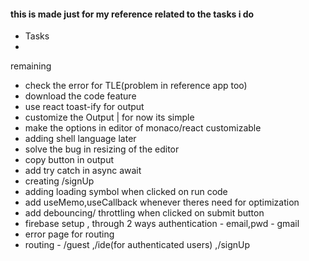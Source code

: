 #### this is made just for my reference related to the tasks i do
- Tasks
-

remaining
- check the error for TLE(problem in reference app too)
- download the code feature
- use react toast-ify for output
- customize the Output | for now its simple
- make the options in editor of monaco/react customizable
- adding shell language later
- solve the bug in resizing of the editor
- copy button in output
- add try catch in async await
- creating /signUp
- adding loading symbol when clicked on run code
- add useMemo,useCallback whenever theres need for optimization
- add debouncing/ throttling when clicked on submit button
- firebase setup , through 2 ways authentication - email,pwd - gmail
- error page for routing
- routing - /guest ,/ide(for authenticated users) ,/signUp
